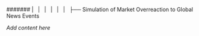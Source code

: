 ####### |   |   |   |   |   |   ├── Simulation of Market Overreaction to Global News Events

*Add content here*
